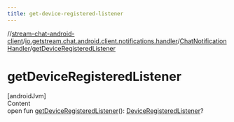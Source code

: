 ```yaml
---
title: get-device-registered-listener
---
```

//[stream-chat-android-client](../../../index.md)/[io.getstream.chat.android.client.notifications.handler](../index.md)/[ChatNotificationHandler](index.md)/[getDeviceRegisteredListener](getDeviceRegisteredListener.md)



# getDeviceRegisteredListener  
[androidJvm]  
Content  
open fun [getDeviceRegisteredListener](getDeviceRegisteredListener.md)(): [DeviceRegisteredListener](../../io.getstream.chat.android.client.notifications/DeviceRegisteredListener/index.md)?  



